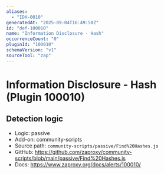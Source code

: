 ```yaml
---
aliases:
  - "IDH-0010"
generatedAt: "2025-09-04T16:49:58Z"
id: "def-100010"
name: "Information Disclosure - Hash"
occurrenceCount: "0"
pluginId: "100010"
schemaVersion: "v1"
sourceTool: "zap"
---
```


# Information Disclosure - Hash (Plugin 100010)

## Detection logic

- Logic: passive
- Add-on: community-scripts
- Source path: `community-scripts/passive/Find%20Hashes.js`
- GitHub: https://github.com/zaproxy/community-scripts/blob/main/passive/Find%20Hashes.js
- Docs: https://www.zaproxy.org/docs/alerts/100010/

